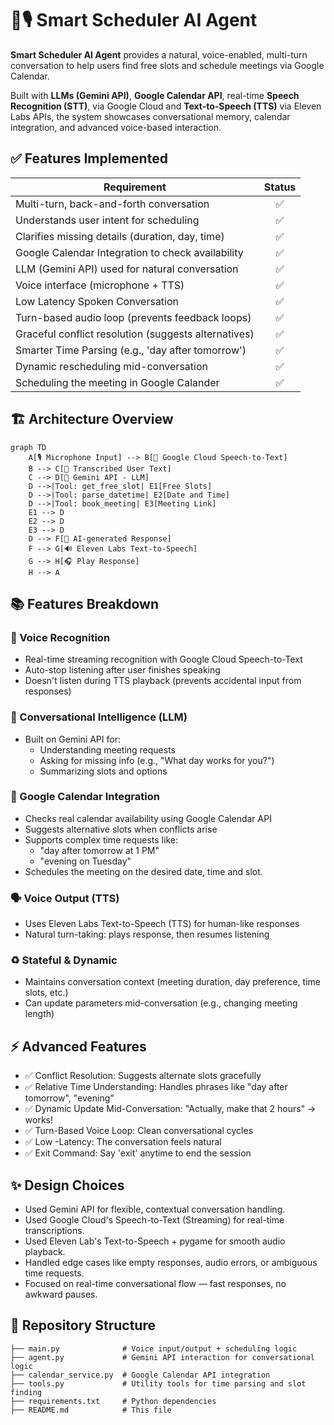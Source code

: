# 🤖🎙️ Smart Scheduler AI Agent

**Smart Scheduler AI Agent** provides a natural, voice-enabled, multi-turn conversation to help users find free slots and schedule meetings via Google Calendar.

Built with **LLMs (Gemini API)**, **Google Calendar API**, real-time **Speech Recognition (STT)**, via Google Cloud and **Text-to-Speech (TTS)** via Eleven Labs APIs, the system showcases conversational memory, calendar integration, and advanced voice-based interaction.


## ✅ Features Implemented

| Requirement                                         | Status |
| --------------------------------------------------- | :----: |
| Multi-turn, back-and-forth conversation             |   ✅   |
| Understands user intent for scheduling              |   ✅   |
| Clarifies missing details (duration, day, time)     |   ✅   |
| Google Calendar Integration to check availability   |   ✅   |
| LLM (Gemini API) used for natural conversation      |   ✅   |
| Voice interface (microphone + TTS)                  |   ✅   |
| Low Latency Spoken Conversation                     |   ✅   |
| Turn-based audio loop (prevents feedback loops)     |   ✅   |
| Graceful conflict resolution (suggests alternatives)|   ✅   |
| Smarter Time Parsing (e.g., 'day after tomorrow')   |   ✅   |
| Dynamic rescheduling mid-conversation               |   ✅   |
| Scheduling the meeting in Google Calander           |   ✅   |


## 🏗️ Architecture Overview

```mermaid
graph TD
    A[🎙️ Microphone Input] --> B[📝 Google Cloud Speech-to-Text]
    B --> C[📝 Transcribed User Text]
    C --> D[🤖 Gemini API - LLM]
    D -->|Tool: get_free_slot| E1[Free Slots]
    D -->|Tool: parse_datetime| E2[Date and Time]
    D -->|Tool: book_meeting| E3[Meeting Link]
    E1 --> D
    E2 --> D
    E3 --> D
    D --> F[💬 AI-generated Response]
    F --> G[🔊 Eleven Labs Text-to-Speech]
    G --> H[🎧 Play Response]
    H --> A
```


## 📚 Features Breakdown

### 🎤 Voice Recognition
- Real-time streaming recognition with Google Cloud Speech-to-Text
- Auto-stop listening after user finishes speaking
- Doesn't listen during TTS playback (prevents accidental input from responses)

### 🧠 Conversational Intelligence (LLM)
- Built on Gemini API for:
  - Understanding meeting requests
  - Asking for missing info (e.g., "What day works for you?")
  - Summarizing slots and options

### 📅 Google Calendar Integration
- Checks real calendar availability using Google Calendar API
- Suggests alternative slots when conflicts arise
- Supports complex time requests like:
  - "day after tomorrow at 1 PM"
  - "evening on Tuesday"
- Schedules the meeting on the desired date, time and slot.

### 🗣️ Voice Output (TTS)
- Uses Eleven Labs Text-to-Speech (TTS) for human-like responses
- Natural turn-taking: plays response, then resumes listening

### ♻️ Stateful & Dynamic
- Maintains conversation context (meeting duration, day preference, time slots, etc.)
- Can update parameters mid-conversation (e.g., changing meeting length)


## ⚡ Advanced Features

- ✅ Conflict Resolution: Suggests alternate slots gracefully
- ✅ Relative Time Understanding: Handles phrases like "day after tomorrow", "evening"
- ✅ Dynamic Update Mid-Conversation: "Actually, make that 2 hours" → works!
- ✅ Turn-Based Voice Loop: Clean conversational cycles
- ✅ Low -Latency: The conversation feels natural
- ✅ Exit Command: Say 'exit' anytime to end the session


## ✨ Design Choices

- Used Gemini API for flexible, contextual conversation handling.
- Used Google Cloud's Speech-to-Text (Streaming) for real-time transcriptions.
- Used Eleven Lab's Text-to-Speech + pygame for smooth audio playback.
- Handled edge cases like empty responses, audio errors, or ambiguous time requests.
- Focused on real-time conversational flow — fast responses, no awkward pauses.


## 📂 Repository Structure

```
├── main.py              # Voice input/output + scheduling logic
├── agent.py             # Gemini API interaction for conversational logic
├── calendar_service.py  # Google Calendar API integration
├── tools.py             # Utility tools for time parsing and slot finding
├── requirements.txt     # Python dependencies
├── README.md            # This file
```
